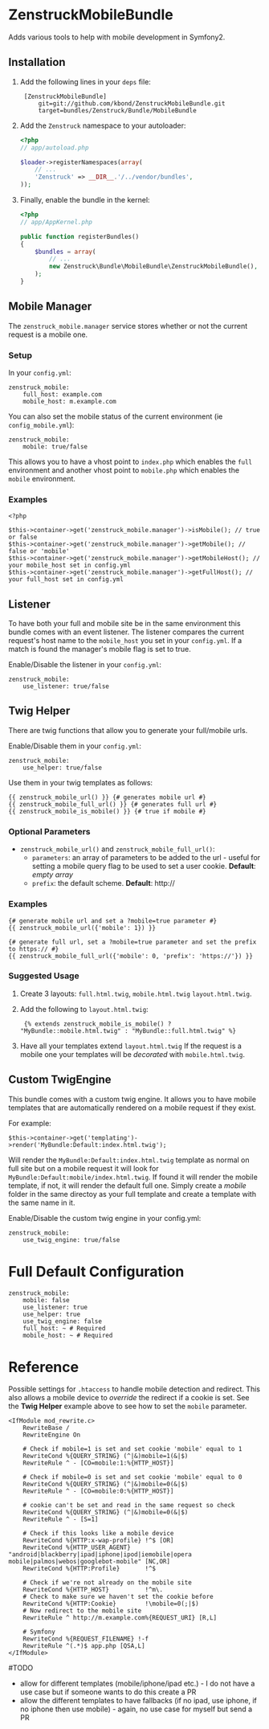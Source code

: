 # ZenstruckMobileBundle

Adds various tools to help with mobile development in Symfony2.

## Installation

1. Add the following lines in your `deps` file:

        [ZenstruckMobileBundle]
            git=git://github.com/kbond/ZenstruckMobileBundle.git
            target=bundles/Zenstruck/Bundle/MobileBundle
            
2. Add the `Zenstruck` namespace to your autoloader:

    ```php
    <?php
    // app/autoload.php
    
    $loader->registerNamespaces(array(
        // ...
        'Zenstruck' => __DIR__.'/../vendor/bundles',
    ));
    ```
    
3. Finally, enable the bundle in the kernel:

    ```php
    <?php
    // app/AppKernel.php
    
    public function registerBundles()
    {
        $bundles = array(
            // ...
            new Zenstruck\Bundle\MobileBundle\ZenstruckMobileBundle(),
        );
    }
    ```    

## Mobile Manager

The ``zenstruck_mobile.manager`` service stores whether or not the current request
is a mobile one.

### Setup

In your ``config.yml``:

    zenstruck_mobile:
        full_host: example.com
        mobile_host: m.example.com

You can also set the mobile status of the current environment (ie ``config_mobile.yml``):

    zenstruck_mobile:
        mobile: true/false

This allows you to have a vhost point to ``index.php`` which enables the ``full``
environment and another vhost point to ``mobile.php`` which enables the ``mobile``
environment.

### Examples

    <?php

    $this->container->get('zenstruck_mobile.manager')->isMobile(); // true or false
    $this->container->get('zenstruck_mobile.manager')->getMobile(); // false or 'mobile'
    $this->container->get('zenstruck_mobile.manager')->getMobileHost(); // your mobile_host set in config.yml
    $this->container->get('zenstruck_mobile.manager')->getFullHost(); // your full_host set in config.yml

## Listener

To have both your full and mobile site be in the same environment this bundle comes
with an event listener.  The listener compares the current request's host name to the
``mobile_host`` you set in your ``config.yml``.  If a match is found the manager's
mobile flag is set to true.

Enable/Disable the listener in your ``config.yml``:

    zenstruck_mobile:
        use_listener: true/false

## Twig Helper

There are twig functions that allow you to generate your full/mobile urls.

Enable/Disable them in your ``config.yml``:

    zenstruck_mobile:
        use_helper: true/false

Use them in your twig templates as follows:

    {{ zenstruck_mobile_url() }} {# generates mobile url #}
    {{ zenstruck_mobile_full_url() }} {# generates full url #}
    {{ zenstruck_mobile_is_mobile() }} {# true if mobile #}

### Optional Parameters

* ``zenstruck_mobile_url()`` and ``zenstruck_mobile_full_url()``:
  * ``parameters``: an array of parameters to be added to the url - useful for
    setting a mobile query flag to be used to set a user cookie. **Default**:
    *empty array*
  * ``prefix``: the default scheme. **Default**: http://

### Examples

    {# generate mobile url and set a ?mobile=true parameter #}
    {{ zenstruck_mobile_url({'mobile': 1}) }}

    {# generate full url, set a ?mobile=true parameter and set the prefix to https:// #}
    {{ zenstruck_mobile_full_url({'mobile': 0, 'prefix': 'https://'}) }}

### Suggested Usage

1. Create 3 layouts: ``full.html.twig``, ``mobile.html.twig`` ``layout.html.twig``.
2. Add the following to ``layout.html.twig``:

        {% extends zenstruck_mobile_is_mobile() ? "MyBundle::mobile.html.twig" : "MyBundle::full.html.twig" %}

3. Have all your templates extend ``layout.html.twig``  If the request is a mobile
   one your templates will be *decorated* with ``mobile.html.twig``.

## Custom TwigEngine

This bundle comes with a custom twig engine.  It allows you to have mobile templates
that are automatically rendered on a mobile request if they exist.

For example:

    $this->container->get('templating')->render('MyBundle:Default:index.html.twig');

Will render the ``MyBundle:Default:index.html.twig`` template as normal on full
site but on a mobile request it will look for ``MyBundle:Default:mobile/index.html.twig``.
If found it will render the mobile template, if not, it will render the default full one.
Simply create a *mobile* folder in the same directoy as your full template and create a
template with the same name in it.

Enable/Disable the custom twig engine in your config.yml:

    zenstruck_mobile:
        use_twig_engine: true/false

# Full Default Configuration

    zenstruck_mobile:
        mobile: false
        use_listener: true
        use_helper: true
        use_twig_engine: false
        full_host: ~ # Required
        mobile_host: ~ # Required

# Reference

Possible settings for ``.htaccess`` to handle mobile detection and redirect.  This
also allows a mobile device to *override* the redirect if a cookie is set.  See the
**Twig Helper** example above to see how to set the ``mobile`` parameter.

    <IfModule mod_rewrite.c>
        RewriteBase /
        RewriteEngine On

        # Check if mobile=1 is set and set cookie 'mobile' equal to 1
        RewriteCond %{QUERY_STRING} (^|&)mobile=1(&|$)
        RewriteRule ^ - [CO=mobile:1:%{HTTP_HOST}]

        # Check if mobile=0 is set and set cookie 'mobile' equal to 0
        RewriteCond %{QUERY_STRING} (^|&)mobile=0(&|$)
        RewriteRule ^ - [CO=mobile:0:%{HTTP_HOST}]

        # cookie can't be set and read in the same request so check
        RewriteCond %{QUERY_STRING} (^|&)mobile=0(&|$)
        RewriteRule ^ - [S=1]

        # Check if this looks like a mobile device
        RewriteCond %{HTTP:x-wap-profile} !^$ [OR]
        RewriteCond %{HTTP_USER_AGENT} "android|blackberry|ipad|iphone|ipod|iemobile|opera mobile|palmos|webos|googlebot-mobile" [NC,OR]
        RewriteCond %{HTTP:Profile}       !^$

        # Check if we're not already on the mobile site
        RewriteCond %{HTTP_HOST}          !^m\.
        # Check to make sure we haven't set the cookie before
        RewriteCond %{HTTP:Cookie}        !\mobile=0(;|$)
        # Now redirect to the mobile site
        RewriteRule ^ http://m.example.com%{REQUEST_URI} [R,L]

        # Symfony
        RewriteCond %{REQUEST_FILENAME} !-f
        RewriteRule ^(.*)$ app.php [QSA,L]
    </IfModule>


#TODO

* allow for different templates (mobile/iphone/ipad etc.) - I do not have a use case
  but if someone wants to do this create a PR
* allow the different templates to have fallbacks (if no ipad, use iphone, if
  no iphone then use mobile) - again, no use case for myself but send a PR